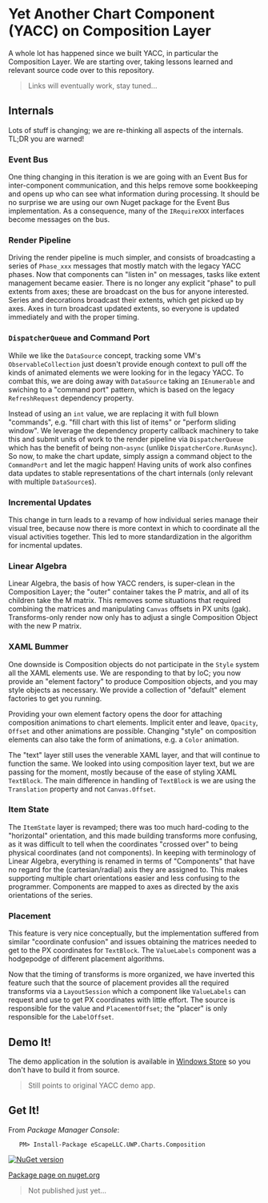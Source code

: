 # Yet Another Chart Component (YACC) on Composition Layer

A whole lot has happened since we built YACC, in particular the Composition Layer.  We are starting over, taking lessons learned and relevant source code over to this repository.

> Links will eventually work, stay tuned...

## Internals
Lots of stuff is changing; we are re-thinking all aspects of the internals.  TL;DR you are warned!

### Event Bus
One thing changing in this iteration is we are going with an Event Bus for inter-component communication, and this helps remove some bookkeeping and opens up who can see what information during processing.  It should be no surprise we are using our own Nuget package for the Event Bus implementation.  As a consequence, many of the `IRequireXXX` interfaces become messages on the bus.

### Render Pipeline
Driving the render pipeline is much simpler, and consists of broadcasting a series of `Phase_xxx` messages that mostly match with the legacy YACC phases.  Now that components can "listen in" on messages, tasks like extent management became easier.  There is no longer any explicit "phase" to pull extents from axes; these are broadcast on the bus for anyone interested.  Series and decorations broadcast their extents, which get picked up by axes.  Axes in turn broadcast updated extents, so everyone is updated immediately and with the proper timing.

### `DispatcherQueue` and Command Port
While we like the `DataSource` concept, tracking some VM's `ObservableCollection` just doesn't provide enough context to pull off the kinds of animated elements we were looking for in the legacy YACC.  To combat this, we are doing away with `DataSource` taking an `IEnumerable` and swiching to a "command port" pattern, which is based on the legacy `RefreshRequest` dependency property.

Instead of using an `int` value, we are replacing it with full blown "commands", e.g. "fill chart with this list of items" or "perform sliding window".  We leverage the dependency property callback machinery to take this and submit units of work to the render pipeline via `DispatcherQueue` which has the benefit of being non-`async` (unlike `DispatcherCore.RunAsync`).  So now, to make the chart update, simply assign a command object to the `CommandPort` and let the magic happen!  Having units of work also confines data updates to stable representations of the chart internals (only relevant with multiple `DataSource`s).

### Incremental Updates
This change in turn leads to a revamp of how individual series manage their visual tree, because now there is more context in which to coordinate all the visual activities together.  This led to more standardization in the algorithm for incmental updates.

### Linear Algebra
Linear Algebra, the basis of how YACC renders, is super-clean in the Composition Layer; the "outer" container takes the P matrix, and all of its children take the M matrix.  This removes some situations that required combining the matrices and manipulating `Canvas` offsets in PX units (gak).  Transforms-only render now only has to adjust a single Composition Object with the new P matrix.

### XAML Bummer
One downside is Composition objects do not participate in the `Style` system all the XAML elements use.  We are responding to that by IoC; you now provide an "element factory" to produce Composition objects, and you may style objects as necessary.  We provide a collection of "default" element factories to get you running.

Providing your own element factory opens the door for attaching composition animations to chart elements.  Implicit enter and leave, `Opacity`, `Offset` and other animations are possible.  Changing "style" on composition elements can also take the form of animations, e.g. a `Color` animation.

The "text" layer still uses the venerable XAML layer, and that will continue to function the same.  We looked into using composition layer text, but we are passing for the moment, mostly because of the ease of styling XAML `TextBlock`.  The main difference in handling of `TextBlock` is we are using the `Translation` property and not `Canvas.Offset`.

### Item State
The `ItemState` layer is revamped; there was too much hard-coding to the "horizontal" orientation, and this made building transforms more confusing, as it was difficult to tell when the coordinates "crossed over" to being physical coordinates (and not components).  In keeping with terminology of Linear Algebra, everything is renamed in terms of "Components" that have no regard for the (cartesian/radial) axis they are assigned to.  This makes supporting multiple chart orientations easier and less confusing to the programmer.  Components are mapped to axes as directed by the axis orientations of the series.

### Placement
This feature is very nice conceptually, but the implementation suffered from similar "coordinate confusion" and issues obtaining the matrices needed to get to the PX coordinates for `TextBlock`.  The `ValueLabels` component was a hodgepodge of different placement algorithms.

Now that the timing of transforms is more organized, we have inverted this feature such that the source of placement provides all the required transforms via a `LayoutSession` which a component like `ValueLabels` can request and use to get PX coordinates with little effort.  The source is responsible for the value and `PlacementOffset`; the "placer" is only responsible for the `LabelOffset`.

## Demo It!
The demo application in the solution is available in [Windows Store](https://www.microsoft.com/store/apps/9P9XC6Z7R3BW) so you don't have to build it from source.

> Still points to original YACC demo app.

## Get It!
From *Package Manager Console*:
```
   PM> Install-Package eScapeLLC.UWP.Charts.Composition
```
[![NuGet version](https://badge.fury.io/nu/eScapeLLC.UWP.Charts.Composition.svg)](https://badge.fury.io/nu/eScapeLLC.UWP.Charts.Composition)

[Package page on nuget.org](https://www.nuget.org/packages/eScapeLLC.UWP.Charts.Composition/)

> Not published just yet...
